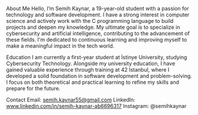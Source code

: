 About Me
Hello, I’m Semih Kaynar, a 19-year-old student with a passion for technology and software development. I have a strong interest in computer science and actively work with the C programming language to build projects and deepen my knowledge. My ultimate goal is to specialize in cybersecurity and artificial intelligence, contributing to the advancement of these fields. I'm dedicated to continuous learning and improving myself to make a meaningful impact in the tech world.

Education
I am currently a first-year student at İstinye University, studying Cybersecurity Technology. Alongside my university education, I have gained valuable experience through training at 42 Istanbul, where I developed a solid foundation in software development and problem-solving. I focus on both theoretical and practical learning to refine my skills and prepare for the future.

Contact
Email: semih.kaynar55@gmail.com
LinkedIn: www.linkedin.com/in/semih-kaynar-ab6696317
Instagram: @semihkaynar

